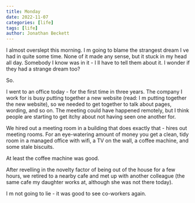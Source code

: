 ```yaml
---
title: Monday
date: 2022-11-07
categories: [life]
tags: [life]
author: Jonathan Beckett
---
```


I almost overslept this morning. I  m going to blame the strangest dream I  ve had in quite some time. None of it made any sense, but it stuck in my head all day. Somebody I know was in it - I  ll have to tell them about it. I wonder if they had a strange dream too?

So.

I went to an office today - for the first time in three years. The company I work for is busy putting together a new website (read: I  m putting together the new website), so we needed to get together to talk about pages, wording, and so on. The meeting could have happened remotely, but I think people are starting to get itchy about not having seen one another for.

We hired out a meeting room in a building that does exactly that - hires out meeting rooms. For an eye-watering amount of money you get a clean, tidy room in a managed office with wifi, a TV on the wall, a coffee machine, and some stale biscuits.

At least the coffee machine was good.

After revelling in the novelty factor of being   out of the house   for a few hours, we retired to a nearby cafe and met up with another colleague (the same cafe my daughter works at, although she was not there today).

I  m not going to lie - it was good to see co-workers again.
